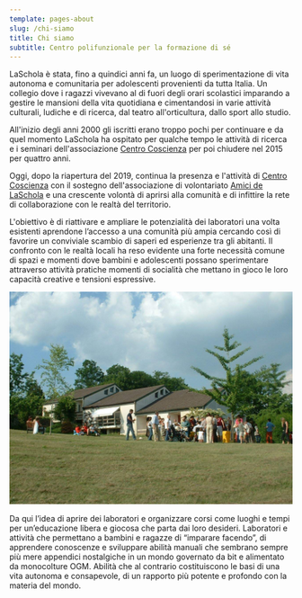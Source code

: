 ```yaml
---
template: pages-about
slug: /chi-siamo
title: Chi siamo
subtitle: Centro polifunzionale per la formazione di sé
---
```


<Col initial columned>

LaSchola è stata, fino a quindici anni fa, un luogo di sperimentazione di vita autonoma e comunitaria per adolescenti provenienti da tutta Italia. Un collegio dove i ragazzi vivevano al di fuori degli orari scolastici imparando a gestire le mansioni della vita quotidiana e cimentandosi in varie attività culturali, ludiche e di ricerca, dal teatro all'orticultura, dallo sport allo studio.

All'inizio degli anni 2000 gli iscritti erano troppo pochi per continuare e da quel momento LaSchola ha ospitato per qualche tempo le attività di ricerca e i seminari dell'associazione [Centro Coscienza](/partners/centro-coscienza/) per poi chiudere nel 2015 per quattro anni.

Oggi, dopo la riapertura del 2019, continua la presenza e l'attività di [Centro Coscienza](/partners/centro-coscienza/) con il sostegno dell'associazione di volontariato [Amici de LaSchola](/partners/amici-de-laschola/) e una crescente volontà di aprirsi alla comunità e di infittire la rete di collaborazione con le realtà del territorio.

L'obiettivo è di riattivare e ampliare le potenzialità dei laboratori una volta esistenti aprendone l’accesso a una comunità più ampia cercando così di favorire un conviviale scambio di saperi ed esperienze tra gli abitanti. Il confronto con le realtà locali ha reso evidente una forte necessità comune di spazi e momenti dove bambini e adolescenti possano sperimentare attraverso attività pratiche momenti di socialità che mettano in gioco le loro capacità creative e tensioni espressive.

![paesaggio](./laschola-chi-siamo-parco.jpg)

Da qui l’idea di aprire dei laboratori e organizzare corsi come luoghi e tempi per un’educazione libera e giocosa che parta dai loro desideri. Laboratori e attività che permettano a bambini e ragazze di “imparare facendo”, di apprendere conoscenze e sviluppare abilità manuali che sembrano sempre più mere appendici nostalgiche in un mondo governato da bit e alimentato da monocolture OGM. Abilità che al contrario costituiscono le basi di una vita autonoma e consapevole, di un rapporto più potente e profondo con la materia del mondo.

</Col>